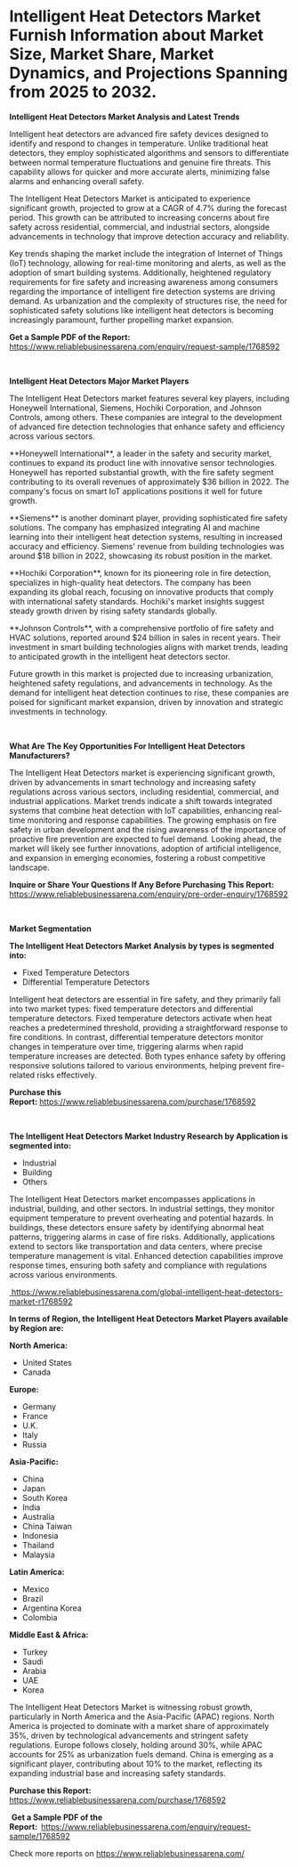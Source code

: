 <p><h1>Intelligent Heat Detectors Market Furnish Information about Market Size, Market Share, Market Dynamics, and Projections Spanning from 2025 to 2032.</h1></p><p><strong>Intelligent Heat Detectors Market Analysis and Latest Trends</strong></p>
<p><p>Intelligent heat detectors are advanced fire safety devices designed to identify and respond to changes in temperature. Unlike traditional heat detectors, they employ sophisticated algorithms and sensors to differentiate between normal temperature fluctuations and genuine fire threats. This capability allows for quicker and more accurate alerts, minimizing false alarms and enhancing overall safety.</p><p>The Intelligent Heat Detectors Market is anticipated to experience significant growth, projected to grow at a CAGR of 4.7% during the forecast period. This growth can be attributed to increasing concerns about fire safety across residential, commercial, and industrial sectors, alongside advancements in technology that improve detection accuracy and reliability.</p><p>Key trends shaping the market include the integration of Internet of Things (IoT) technology, allowing for real-time monitoring and alerts, as well as the adoption of smart building systems. Additionally, heightened regulatory requirements for fire safety and increasing awareness among consumers regarding the importance of intelligent fire detection systems are driving demand. As urbanization and the complexity of structures rise, the need for sophisticated safety solutions like intelligent heat detectors is becoming increasingly paramount, further propelling market expansion.</p></p>
<p><strong>Get a Sample PDF of the Report:&nbsp;</strong> <a href="https://www.reliablebusinessarena.com/enquiry/request-sample/1768592?utm_campaign=2642&utm_medium=2&utm_source=Github&utm_content=ia&utm_term=27022025&utm_id=intelligent-heat-detectors">https://www.reliablebusinessarena.com/enquiry/request-sample/1768592</a></p>
<p>&nbsp;</p>
<p><strong>Intelligent Heat Detectors Major Market Players</strong></p>
<p><p>The Intelligent Heat Detectors market features several key players, including Honeywell International, Siemens, Hochiki Corporation, and Johnson Controls, among others. These companies are integral to the development of advanced fire detection technologies that enhance safety and efficiency across various sectors.</p><p>**Honeywell International**, a leader in the safety and security market, continues to expand its product line with innovative sensor technologies. Honeywell has reported substantial growth, with the fire safety segment contributing to its overall revenues of approximately $36 billion in 2022. The company's focus on smart IoT applications positions it well for future growth.</p><p>**Siemens** is another dominant player, providing sophisticated fire safety solutions. The company has emphasized integrating AI and machine learning into their intelligent heat detection systems, resulting in increased accuracy and efficiency. Siemens' revenue from building technologies was around $18 billion in 2022, showcasing its robust position in the market.</p><p>**Hochiki Corporation**, known for its pioneering role in fire detection, specializes in high-quality heat detectors. The company has been expanding its global reach, focusing on innovative products that comply with international safety standards. Hochiki's market insights suggest steady growth driven by rising safety standards globally.</p><p>**Johnson Controls**, with a comprehensive portfolio of fire safety and HVAC solutions, reported around $24 billion in sales in recent years. Their investment in smart building technologies aligns with market trends, leading to anticipated growth in the intelligent heat detectors sector.</p><p>Future growth in this market is projected due to increasing urbanization, heightened safety regulations, and advancements in technology. As the demand for intelligent heat detection continues to rise, these companies are poised for significant market expansion, driven by innovation and strategic investments in technology.</p></p>
<p>&nbsp;</p>
<p><strong>What Are The Key Opportunities For Intelligent Heat Detectors Manufacturers?</strong></p>
<p><p>The Intelligent Heat Detectors market is experiencing significant growth, driven by advancements in smart technology and increasing safety regulations across various sectors, including residential, commercial, and industrial applications. Market trends indicate a shift towards integrated systems that combine heat detection with IoT capabilities, enhancing real-time monitoring and response capabilities. The growing emphasis on fire safety in urban development and the rising awareness of the importance of proactive fire prevention are expected to fuel demand. Looking ahead, the market will likely see further innovations, adoption of artificial intelligence, and expansion in emerging economies, fostering a robust competitive landscape.</p></p>
<p><strong>Inquire or Share Your Questions If Any Before Purchasing This Report:</strong> <a href="https://www.reliablebusinessarena.com/enquiry/pre-order-enquiry/1768592?utm_campaign=2642&utm_medium=2&utm_source=Github&utm_content=ia&utm_term=27022025&utm_id=intelligent-heat-detectors">https://www.reliablebusinessarena.com/enquiry/pre-order-enquiry/1768592</a></p>
<p>&nbsp;</p>
<p><strong>Market Segmentation</strong></p>
<p><strong>The Intelligent Heat Detectors Market Analysis by types is segmented into:</strong></p>
<p><ul><li>Fixed Temperature Detectors</li><li>Differential Temperature Detectors</li></ul></p>
<p><p>Intelligent heat detectors are essential in fire safety, and they primarily fall into two market types: fixed temperature detectors and differential temperature detectors. Fixed temperature detectors activate when heat reaches a predetermined threshold, providing a straightforward response to fire conditions. In contrast, differential temperature detectors monitor changes in temperature over time, triggering alarms when rapid temperature increases are detected. Both types enhance safety by offering responsive solutions tailored to various environments, helping prevent fire-related risks effectively.</p></p>
<p><strong>Purchase this Report:&nbsp;</strong><a href="https://www.reliablebusinessarena.com/purchase/1768592?utm_campaign=2642&utm_medium=2&utm_source=Github&utm_content=ia&utm_term=27022025&utm_id=intelligent-heat-detectors">https://www.reliablebusinessarena.com/purchase/1768592</a></p>
<p>&nbsp;</p>
<p><strong>The Intelligent Heat Detectors Market Industry Research by Application is segmented into:</strong></p>
<p><ul><li>Industrial</li><li>Building</li><li>Others</li></ul></p>
<p><p>The Intelligent Heat Detectors market encompasses applications in industrial, building, and other sectors. In industrial settings, they monitor equipment temperature to prevent overheating and potential hazards. In buildings, these detectors ensure safety by identifying abnormal heat patterns, triggering alarms in case of fire risks. Additionally, applications extend to sectors like transportation and data centers, where precise temperature management is vital. Enhanced detection capabilities improve response times, ensuring both safety and compliance with regulations across various environments.</p></p>
<p><a href="https://www.reliablebusinessarena.com/global-intelligent-heat-detectors-market-r1768592?utm_campaign=2642&utm_medium=2&utm_source=Github&utm_content=ia&utm_term=27022025&utm_id=intelligent-heat-detectors">&nbsp;https://www.reliablebusinessarena.com/global-intelligent-heat-detectors-market-r1768592</a></p>
<p><strong>In terms of Region, the Intelligent Heat Detectors Market Players available by Region are:</strong></p>
<p>
    <p> <strong> North America: </strong>
        <ul>
            <li>United States</li>
            <li>Canada</li>
        </ul>
        </p> 
    <p> <strong> Europe: </strong>
        <ul>
            <li>Germany</li>
            <li>France</li>
            <li>U.K.</li>
            <li>Italy</li>
            <li>Russia</li>
        </ul>
        </p> 
    <p> <strong> Asia-Pacific: </strong>
        <ul>
            <li>China</li>
            <li>Japan</li>
            <li>South Korea</li>
            <li>India</li>
            <li>Australia</li>
            <li>China Taiwan</li>
            <li>Indonesia</li>
            <li>Thailand</li>
            <li>Malaysia</li>
        </ul>
        </p> 
    <p> <strong> Latin America: </strong>
        <ul>
            <li>Mexico</li>
            <li>Brazil</li>
            <li>Argentina Korea</li>
            <li>Colombia</li>
        </ul>
        </p> 
    <p> <strong> Middle East & Africa: </strong>
        <ul>
            <li>Turkey</li>
            <li>Saudi</li>
            <li>Arabia</li>
            <li>UAE</li>
            <li>Korea</li>
        </ul>
    </p>
    </p>
<p><p>The Intelligent Heat Detectors Market is witnessing robust growth, particularly in North America and the Asia-Pacific (APAC) regions. North America is projected to dominate with a market share of approximately 35%, driven by technological advancements and stringent safety regulations. Europe follows closely, holding around 30%, while APAC accounts for 25% as urbanization fuels demand. China is emerging as a significant player, contributing about 10% to the market, reflecting its expanding industrial base and increasing safety standards.</p></p>
<p><strong>Purchase this Report: </strong><a href="https://www.reliablebusinessarena.com/purchase/1768592?utm_campaign=2642&utm_medium=2&utm_source=Github&utm_content=ia&utm_term=27022025&utm_id=intelligent-heat-detectors">https://www.reliablebusinessarena.com/purchase/1768592</a></p>
<p>&nbsp;<strong>Get a Sample PDF of the Report:&nbsp;&nbsp;</strong><a href="https://www.reliablebusinessarena.com/enquiry/request-sample/1768592?utm_campaign=2642&utm_medium=2&utm_source=Github&utm_content=ia&utm_term=27022025&utm_id=intelligent-heat-detectors">https://www.reliablebusinessarena.com/enquiry/request-sample/1768592</a></p>
<p><strong></strong></p>
<p>Check more reports on <a href="https://www.reliablebusinessarena.com/?utm_campaign=2642&utm_medium=2&utm_source=Github&utm_content=ia&utm_term=27022025&utm_id=intelligent-heat-detectors">https://www.reliablebusinessarena.com/</a></p>